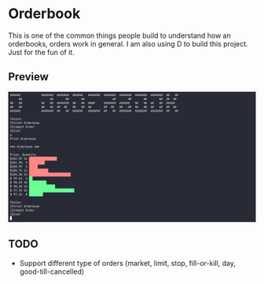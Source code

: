 # Orderbook

This is one of the common things people build to understand how an orderbooks, orders work in general. I am also using D to build this project. Just for the fun of it.

## Preview

![alt text](assets/index.png "index")

## TODO

- Support different type of orders (market, limit, stop, fill-or-kill, day, good-till-cancelled)
